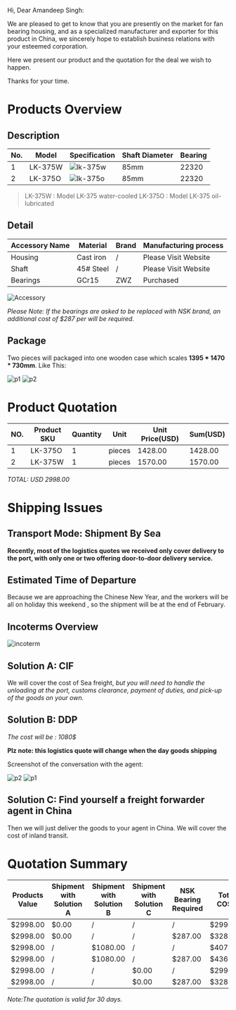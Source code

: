 
Hi,
Dear Amandeep Singh:

We are pleased to get to know that you are presently on the market for fan bearing housing, and as a specialized manufacturer and exporter for this product in China, we sincerely hope to establish business relations with your esteemed corporation.

Here we present our product and the quotation for the deal we wish to happen.

Thanks for your time.

# Products Overview

## Description

| No. | Model   | Specification                         | Shaft Diameter | Bearing |
|-----|---------|---------------------------------------|----------------|---------|
| 1   | LK-375W | ![lk-375w](/images/quotes/lk375w.PNG) | 85mm           | 22320   |
| 2   | LK-375O | ![lk-375o](/images/quotes/lk375o.PNG) | 85mm           | 22320   |




> LK-375W : Model LK-375 water-cooled
> LK-375O : Model LK-375 oil-lubricated

## Detail

| Accessory Name | Material  | Brand | Manufacturing process |
|----------------|-----------|-------|-----------------------|
| Housing        | Cast iron | /     | Please Visit Website  |
| Shaft          | 45# Steel | /     | Please Visit Website  |
| Bearings       | GCr15     | ZWZ   | Purchased                      |


![Accessory](/images/quotes/accessory.JPG)


*Please Note: If the bearings are asked to be replaced with NSK brand, an additional cost of $287 per will be required.*

## Package

Two pieces will packaged into one wooden case which scales <strong>1395 * 1470 * 730mm</strong>. Like This:

![p1](/images/quotes/package1.JPG)
![p2](/images/quotes/package2.JPG)

# Product Quotation

| NO. | Product SKU | Quantity | Unit   | Unit Price(USD) | Sum(USD) |
|-----|-------------|----------|--------|-----------------|----------|
| 1   | LK-375O     | 1        | pieces | 1428.00         | 1428.00  |
| 2   | LK-375W     | 1        | pieces | 1570.00         | 1570.00  |


*TOTAL: USD 2998.00*


# Shipping Issues

## Transport Mode: Shipment By Sea

<strong>Recently, most of the logistics quotes we received only cover delivery to the port, with only one or two offering door-to-door delivery service.</strong>

## Estimated Time of Departure

Because we are approaching the Chinese New Year, and the workers will be  all on holiday this weekend , so the shipment will be at the end of February.

## Incoterms Overview

![incoterm](/images/quotes/incoterm.png)

## Solution A: CIF

We will cover the cost of Sea freight, *but you will need to handle the unloading at the port, customs clearance, payment of duties, and pick-up of the goods on your own.*

## Solution B: DDP

*The cost will be : 1080$*

<strong>Plz note: this logistics quote will change when the day goods shipping</strong>

Screenshot of the conversation with the agent:

![p2](/images/quotes/p2.PNG)
![p1](/images/quotes/p1.PNG)

## Solution C: Find yourself a freight forwarder agent in China

Then we will just deliver the goods to your agent in China. We will cover the cost of inland transit.

# Quotation Summary

| Products Value | Shipment with Solution A | Shipment with Solution B | Shipment with Solution C | NSK Bearing Required | Total COST |
|----------------|--------------------------|--------------------------|--------------------------|----------------------|------------|
| $2998.00       | $0.00                    | /                        | /                        | /                    | $2998.00   |
| $2998.00       | $0.00                    | /                        | /                        | $287.00              | $3285.00   |
| $2998.00       | /                        | $1080.00                 | /                        | /                    | $4078.00   |
| $2998.00       | /                        | $1080.00                 | /                        | $287.00              | $4365.00   |
| $2998.00       | /                        | /                        | $0.00                    | /                    | $2998.00   |
| $2998.00       | /                        | /                        | $0.00                    | $287.00              | $3285.00   |

*Note:The quotation is valid for 30 days.*
